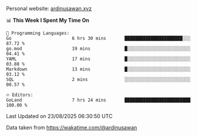 Personal website: [ardinusawan.xyz](https://ardinusawan.xyz)

<!--START_SECTION:waka-->
📊 **This Week I Spent My Time On** 

```text
💬 Programming Languages: 
Go                       6 hrs 30 mins       ██████████████████████░░░   87.72 % 
go.mod                   19 mins             █░░░░░░░░░░░░░░░░░░░░░░░░   04.41 % 
YAML                     17 mins             █░░░░░░░░░░░░░░░░░░░░░░░░   03.88 % 
Markdown                 13 mins             █░░░░░░░░░░░░░░░░░░░░░░░░   03.12 % 
SQL                      2 mins              ░░░░░░░░░░░░░░░░░░░░░░░░░   00.57 % 

🔥 Editors: 
GoLand                   7 hrs 24 mins       █████████████████████████   100.00 % 
```


 Last Updated on 23/08/2025 06:30:50 UTC
<!--END_SECTION:waka-->
Data taken from https://wakatime.com/@ardinusawan
